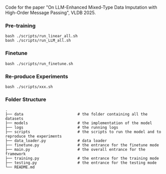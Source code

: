 Code for the paper "On LLM-Enhanced Mixed-Type Data Imputation with High-Order Message Passing", VLDB 2025.


### Pre-training 
```
bash ./scripts/run_linear_all.sh
bash ./scripts/run_LLM_all.sh
```

### Finetune
```
bash ./scripts/run_finetune.sh
```

### Re-produce Experiments
```
bash ./scripts/xxx.sh
```

### Folder Structure

    .
    ├── data                        # the folder containing all the datasets
    ├── models                      # the implementation of the model
    ├── logs                        # the running logs
    ├── scripts                     # the scripts to run the model and to reproduce the experiments
    ├── data_loader.py              # data loader
    ├── finetune.py                 # the entrance for the finetune mode
    ├── main.py                     # the overall entrance for the framework
    ├── training.py                 # the entrance for the training mode
    ├── testing.py                  # the entrance for the testing mode
    └── README.md
